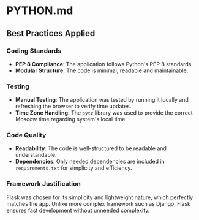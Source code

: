 # PYTHON.md

## Best Practices Applied

### Coding Standards
- **PEP 8 Compliance**: The application follows Python's PEP 8 standards.
- **Modular Structure**: The code is minimal, readable and maintainable.

### Testing
- **Manual Testing**: The application was tested by running it locally and refreshing the browser to verify time updates.
- **Time Zone Handling**: The `pytz` library was used to provide the correct Moscow time regarding system's local time.

### Code Quality
- **Readability**: The code is well-structured to be readable and understandable.
- **Dependencies**: Only needed dependencies are included in `requirements.txt` for simplicity and efficiency.

### Framework Justification
Flask was chosen for its simplicity and lightweight nature, which perfectly matches the app.
Unlike more complex framework such as Django, Flask ensures fast development without unneeded complexity.
